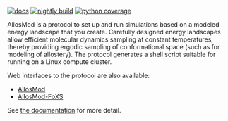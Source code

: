 [![docs](https://readthedocs.org/projects/allosmod/badge/)](http://allosmod.readthedocs.org/)
[![nightly build](https://salilab.org/nightly/stat/?s=allosmod-lib&t=build)](https://salilab.org/nightly/allosmod-lib/)
[![python coverage](https://salilab.org/nightly/stat/?s=allosmod-lib&t=python)](https://salilab.org/nightly/allosmod-lib/logs/coverage/python/)

AllosMod is a protocol to set up and run simulations based on a modeled energy landscape that you create. Carefully
designed energy landscapes allow efficient molecular dynamics sampling at constant temperatures, thereby providing
ergodic sampling of conformational space (such as for modeling of allostery). The protocol generates a shell script
suitable for running on a Linux compute cluster.

Web interfaces to the protocol are also available:
 - [AllosMod](http://salilab.org/allosmod/)
 - [AllosMod-FoXS](http://salilab.org/allosmod-foxs/)

See [the documentation](http://allosmod.readthedocs.org/) for more detail.

